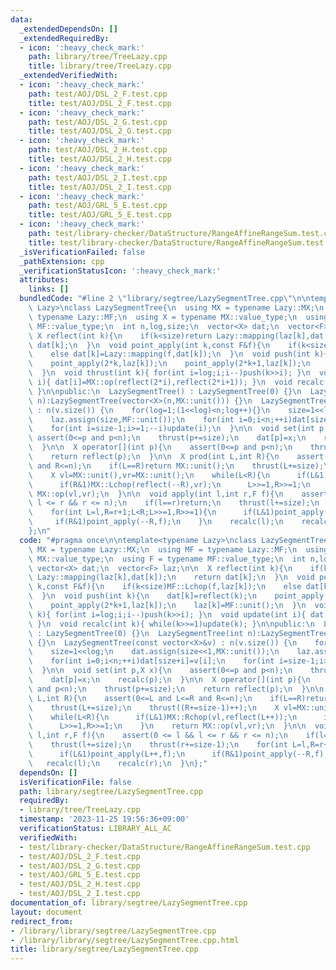 ```yaml
---
data:
  _extendedDependsOn: []
  _extendedRequiredBy:
  - icon: ':heavy_check_mark:'
    path: library/tree/TreeLazy.cpp
    title: library/tree/TreeLazy.cpp
  _extendedVerifiedWith:
  - icon: ':heavy_check_mark:'
    path: test/AOJ/DSL_2_F.test.cpp
    title: test/AOJ/DSL_2_F.test.cpp
  - icon: ':heavy_check_mark:'
    path: test/AOJ/DSL_2_G.test.cpp
    title: test/AOJ/DSL_2_G.test.cpp
  - icon: ':heavy_check_mark:'
    path: test/AOJ/DSL_2_H.test.cpp
    title: test/AOJ/DSL_2_H.test.cpp
  - icon: ':heavy_check_mark:'
    path: test/AOJ/DSL_2_I.test.cpp
    title: test/AOJ/DSL_2_I.test.cpp
  - icon: ':heavy_check_mark:'
    path: test/AOJ/GRL_5_E.test.cpp
    title: test/AOJ/GRL_5_E.test.cpp
  - icon: ':heavy_check_mark:'
    path: test/library-checker/DataStructure/RangeAffineRangeSum.test.cpp
    title: test/library-checker/DataStructure/RangeAffineRangeSum.test.cpp
  _isVerificationFailed: false
  _pathExtension: cpp
  _verificationStatusIcon: ':heavy_check_mark:'
  attributes:
    links: []
  bundledCode: "#line 2 \"library/segtree/LazySegmentTree.cpp\"\n\ntemplate<typename\
    \ Lazy>\nclass LazySegmentTree{\n  using MX = typename Lazy::MX;\n  using MF =\
    \ typename Lazy::MF;\n  using X = typename MX::value_type;\n  using F = typename\
    \ MF::value_type;\n  int n,log,size;\n  vector<X> dat;\n  vector<F> laz;\n\n \
    \ X reflect(int k){\n    if(k<size)return Lazy::mapping(laz[k],dat[k]);\n    return\
    \ dat[k];\n  }\n  void point_apply(int k,const F&f){\n    if(k<size)MF::Lchop(f,laz[k]);\n\
    \    else dat[k]=Lazy::mapping(f,dat[k]);\n  }\n  void push(int k){\n    dat[k]=reflect(k);\n\
    \    point_apply(2*k,laz[k]);\n    point_apply(2*k+1,laz[k]);\n    laz[k]=MF::unit();\n\
    \  }\n  void thrust(int k){ for(int i=log;i;i--)push(k>>i); }\n  void update(int\
    \ i){ dat[i]=MX::op(reflect(2*i),reflect(2*i+1)); }\n  void recalc(int k){ while(k>>=1)update(k);\
    \ }\n\npublic:\n  LazySegmentTree() : LazySegmentTree(0) {}\n  LazySegmentTree(int\
    \ n):LazySegmentTree(vector<X>(n,MX::unit())) {}\n  LazySegmentTree(const vector<X>&v)\
    \ : n(v.size()) {\n    for(log=1;(1<<log)<n;log++){}\n    size=1<<log;\n    dat.assign(size<<1,MX::unit());\n\
    \    laz.assign(size,MF::unit());\n    for(int i=0;i<n;++i)dat[size+i]=v[i];\n\
    \    for(int i=size-1;i>=1;--i)update(i);\n  }\n\n  void set(int p,X x){\n   \
    \ assert(0<=p and p<n);\n    thrust(p+=size);\n    dat[p]=x;\n    recalc(p);\n\
    \  }\n\n  X operator[](int p){\n    assert(0<=p and p<n);\n    thrust(p+=size);\n\
    \    return reflect(p);\n  }\n\n  X prod(int L,int R){\n    assert(0<=L and L<=R\
    \ and R<=n);\n    if(L==R)return MX::unit();\n    thrust(L+=size);\n    thrust((R+=size-1)++);\n\
    \    X vl=MX::unit(),vr=MX::unit();\n    while(L<R){\n      if(L&1)MX::Rchop(vl,reflect(L++));\n\
    \      if(R&1)MX::Lchop(reflect(--R),vr);\n      L>>=1,R>>=1;\n    }\n    return\
    \ MX::op(vl,vr);\n  }\n\n  void apply(int l,int r,F f){\n    assert(0 <= l &&\
    \ l <= r && r <= n);\n    if(l==r)return;\n    thrust(l+=size);\n    thrust(r+=size-1);\n\
    \    for(int L=l,R=r+1;L<R;L>>=1,R>>=1){\n      if(L&1)point_apply(L++,f);\n \
    \     if(R&1)point_apply(--R,f);\n    }\n    recalc(l);\n    recalc(r);\n  }\n\
    };\n"
  code: "#pragma once\n\ntemplate<typename Lazy>\nclass LazySegmentTree{\n  using\
    \ MX = typename Lazy::MX;\n  using MF = typename Lazy::MF;\n  using X = typename\
    \ MX::value_type;\n  using F = typename MF::value_type;\n  int n,log,size;\n \
    \ vector<X> dat;\n  vector<F> laz;\n\n  X reflect(int k){\n    if(k<size)return\
    \ Lazy::mapping(laz[k],dat[k]);\n    return dat[k];\n  }\n  void point_apply(int\
    \ k,const F&f){\n    if(k<size)MF::Lchop(f,laz[k]);\n    else dat[k]=Lazy::mapping(f,dat[k]);\n\
    \  }\n  void push(int k){\n    dat[k]=reflect(k);\n    point_apply(2*k,laz[k]);\n\
    \    point_apply(2*k+1,laz[k]);\n    laz[k]=MF::unit();\n  }\n  void thrust(int\
    \ k){ for(int i=log;i;i--)push(k>>i); }\n  void update(int i){ dat[i]=MX::op(reflect(2*i),reflect(2*i+1));\
    \ }\n  void recalc(int k){ while(k>>=1)update(k); }\n\npublic:\n  LazySegmentTree()\
    \ : LazySegmentTree(0) {}\n  LazySegmentTree(int n):LazySegmentTree(vector<X>(n,MX::unit()))\
    \ {}\n  LazySegmentTree(const vector<X>&v) : n(v.size()) {\n    for(log=1;(1<<log)<n;log++){}\n\
    \    size=1<<log;\n    dat.assign(size<<1,MX::unit());\n    laz.assign(size,MF::unit());\n\
    \    for(int i=0;i<n;++i)dat[size+i]=v[i];\n    for(int i=size-1;i>=1;--i)update(i);\n\
    \  }\n\n  void set(int p,X x){\n    assert(0<=p and p<n);\n    thrust(p+=size);\n\
    \    dat[p]=x;\n    recalc(p);\n  }\n\n  X operator[](int p){\n    assert(0<=p\
    \ and p<n);\n    thrust(p+=size);\n    return reflect(p);\n  }\n\n  X prod(int\
    \ L,int R){\n    assert(0<=L and L<=R and R<=n);\n    if(L==R)return MX::unit();\n\
    \    thrust(L+=size);\n    thrust((R+=size-1)++);\n    X vl=MX::unit(),vr=MX::unit();\n\
    \    while(L<R){\n      if(L&1)MX::Rchop(vl,reflect(L++));\n      if(R&1)MX::Lchop(reflect(--R),vr);\n\
    \      L>>=1,R>>=1;\n    }\n    return MX::op(vl,vr);\n  }\n\n  void apply(int\
    \ l,int r,F f){\n    assert(0 <= l && l <= r && r <= n);\n    if(l==r)return;\n\
    \    thrust(l+=size);\n    thrust(r+=size-1);\n    for(int L=l,R=r+1;L<R;L>>=1,R>>=1){\n\
    \      if(L&1)point_apply(L++,f);\n      if(R&1)point_apply(--R,f);\n    }\n \
    \   recalc(l);\n    recalc(r);\n  }\n};"
  dependsOn: []
  isVerificationFile: false
  path: library/segtree/LazySegmentTree.cpp
  requiredBy:
  - library/tree/TreeLazy.cpp
  timestamp: '2023-11-25 19:56:36+09:00'
  verificationStatus: LIBRARY_ALL_AC
  verifiedWith:
  - test/library-checker/DataStructure/RangeAffineRangeSum.test.cpp
  - test/AOJ/DSL_2_F.test.cpp
  - test/AOJ/DSL_2_G.test.cpp
  - test/AOJ/GRL_5_E.test.cpp
  - test/AOJ/DSL_2_H.test.cpp
  - test/AOJ/DSL_2_I.test.cpp
documentation_of: library/segtree/LazySegmentTree.cpp
layout: document
redirect_from:
- /library/library/segtree/LazySegmentTree.cpp
- /library/library/segtree/LazySegmentTree.cpp.html
title: library/segtree/LazySegmentTree.cpp
---
```

